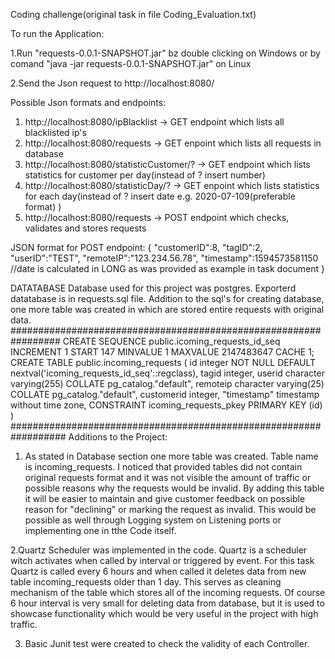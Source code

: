 Coding challenge(original task in file Coding_Evaluation.txt)

To run the Application:

  1.Run "requests-0.0.1-SNAPSHOT.jar" bz double clicking on Windows or by comand "java -jar requests-0.0.1-SNAPSHOT.jar" on Linux
  
  2.Send the Json request to http://localhost:8080/

Possible Json formats and endpoints:

  1. http://localhost:8080/ipBlacklist -> GET endpoint which lists all blacklisted ip's
  2. http://localhost:8080/requests -> GET enpoint which lists all requests in database
  3. http://localhost:8080/statisticCustomer/? -> GET endpoint which lists statistics for customer per day(instead of ? insert number)
  4. http://localhost:8080/statisticDay/? -> GET enpoint which lists statistics for each day(instead of ? insert date e.g. 2020-07-109(preferable format) )
  5. http://localhost:8080/requests -> POST endpoint which checks, validates and stores requests

JSON format for POST endpoint:
{
    "customerID":8,
    "tagID":2,
    "userID":"TEST",
    "remoteIP":"123.234.56.78",
    "timestamp":1594573581150 //date is calculated in LONG as was provided as example in task document
}

DATATABASE
Database used for this project was postgres. Exporterd datatabase is in requests.sql file.
Addition to the sql's for creating database, one more table was created in which are stored entire requests with original data.
#################################################################
CREATE SEQUENCE public.icoming_requests_id_seq
    INCREMENT 1
    START 147
    MINVALUE 1
    MAXVALUE 2147483647
    CACHE 1;
CREATE TABLE public.incoming_requests
(
    id integer NOT NULL DEFAULT nextval('icoming_requests_id_seq'::regclass),
    tagid integer,
    userid character varying(255) COLLATE pg_catalog."default",
    remoteip character varying(25) COLLATE pg_catalog."default",
    customerid integer,
    "timestamp" timestamp without time zone,
    CONSTRAINT icoming_requests_pkey PRIMARY KEY (id)
)
##################################################################
Additions to the Project:
  1. As stated in Database section one more table was created. Table name is incoming_requests. I noticed that provided tables did not contain original requests format and it was not visible the amount of traffic or possible reasons why the requests would be invalid. By adding this table it will be easier to maintain and give customer feedback on possible reason for "declining" or marking the request as invalid. This would be possible as well through Logging system on Listening ports or implementing one in tthe Code itself.
 
 2.Quartz Scheduler was implemented in the code. Quartz is a scheduler witch activates when called by interval or triggered by event. For this task Quartz is called every 6 hours and when called it deletes data from new table incoming_requests older than 1 day. This serves as cleaning mechanism of the table which stores all of the incoming requests. Of course 6 hour interval is very small for deleting data from database, but it is used to showcase functionality which would be very useful in the project with high traffic.
 
 3. Basic Junit test were created to check the validity of each Controller.



